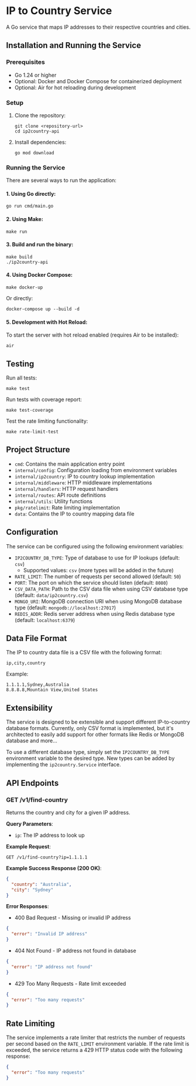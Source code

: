 # IP to Country Service

A Go service that maps IP addresses to their respective countries and cities.

## Installation and Running the Service

### Prerequisites

- Go 1.24 or higher
- Optional: Docker and Docker Compose for containerized deployment
- Optional: Air for hot reloading during development

### Setup

1. Clone the repository:

   ```
   git clone <repository-url>
   cd ip2country-api
   ```

2. Install dependencies:

   ```
   go mod download
   ```

### Running the Service

There are several ways to run the application:

#### 1. Using Go directly:

```
go run cmd/main.go
```

#### 2. Using Make:

```
make run
```

#### 3. Build and run the binary:

```
make build
./ip2country-api
```

#### 4. Using Docker Compose:

```
make docker-up
```

Or directly:

```
docker-compose up --build -d
```

#### 5. Development with Hot Reload:

To start the server with hot reload enabled (requires Air to be installed):

```
air
```

## Testing

Run all tests:

```
make test
```

Run tests with coverage report:

```
make test-coverage
```

Test the rate limiting functionality:

```
make rate-limit-test
```

## Project Structure

- `cmd`: Contains the main application entry point
- `internal/config`: Configuration loading from environment variables
- `internal/ip2country`: IP to country lookup implementation
- `internal/middleware`: HTTP middleware implementations
- `internal/handlers`: HTTP request handlers
- `internal/routes`: API route definitions
- `internal/utils`: Utility functions
- `pkg/ratelimit`: Rate limiting implementation
- `data`: Contains the IP to country mapping data file

## Configuration

The service can be configured using the following environment variables:

- `IP2COUNTRY_DB_TYPE`: Type of database to use for IP lookups (default: `csv`)
  - Supported values: `csv` (more types will be added in the future)
- `RATE_LIMIT`: The number of requests per second allowed (default: `50`)
- `PORT`: The port on which the service should listen (default: `8080`)
- `CSV_DATA_PATH`: Path to the CSV data file when using CSV database type (default: `data/ip2country.csv`)
- `MONGO_URI`: MongoDB connection URI when using MongoDB database type (default: `mongodb://localhost:27017`)
- `REDIS_ADDR`: Redis server address when using Redis database type (default: `localhost:6379`)

## Data File Format

The IP to country data file is a CSV file with the following format:

```
ip,city,country
```

Example:

```
1.1.1.1,Sydney,Australia
8.8.8.8,Mountain View,United States
```

## Extensibility

The service is designed to be extensible and support different IP-to-country database formats. Currently, only CSV format is implemented, but it's architected to easily add support for other formats like Redis or MongoDB database and more...

To use a different database type, simply set the `IP2COUNTRY_DB_TYPE` environment variable to the desired type. New types can be added by implementing the `ip2country.Service` interface.

## API Endpoints

### GET /v1/find-country

Returns the country and city for a given IP address.

**Query Parameters**:

- `ip`: The IP address to look up

**Example Request**:

```
GET /v1/find-country?ip=1.1.1.1
```

**Example Success Response (200 OK)**:

```json
{
  "country": "Australia",
  "city": "Sydney"
}
```

**Error Responses**:

- 400 Bad Request - Missing or invalid IP address

```json
{
  "error": "Invalid IP address"
}
```

- 404 Not Found - IP address not found in database

```json
{
  "error": "IP address not found"
}
```

- 429 Too Many Requests - Rate limit exceeded

```json
{
  "error": "Too many requests"
}
```

## Rate Limiting

The service implements a rate limiter that restricts the number of requests per second based on the `RATE_LIMIT` environment variable. If the rate limit is exceeded, the service returns a 429 HTTP status code with the following response:

```json
{
  "error": "Too many requests"
}
```
